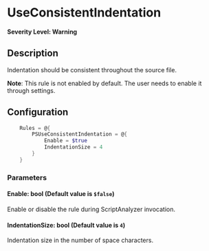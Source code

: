 # UseConsistentIndentation

**Severity Level: Warning**

## Description

Indentation should be consistent throughout the source file.

**Note**: This rule is not enabled by default. The user needs to enable it through settings.

## Configuration

```powershell
    Rules = @{
        PSUseConsistentIndentation = @{
            Enable = $true
            IndentationSize = 4
        }
    }
```

### Parameters

#### Enable: bool (Default value is `$false`)

Enable or disable the rule during ScriptAnalyzer invocation.

#### IndentationSize: bool (Default value is `4`)

Indentation size in the number of space characters.
